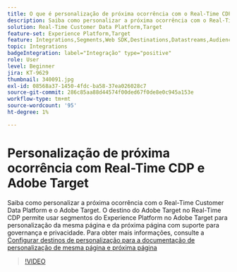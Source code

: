 ```yaml
---
title: O que é personalização de próxima ocorrência com o Real-Time CDP e o Adobe Target?
description: Saiba como personalizar a próxima ocorrência com o Real-Time Customer Data Platform (CDP) e o Adobe Target.
solution: Real-Time Customer Data Platform,Target
feature-set: Experience Platform,Target
feature: Integrations,Segments,Web SDK,Destinations,Datastreams,Audiences,Experience Targeting
topic: Integrations
badgeIntegration: label="Integração" type="positive"
role: User
level: Beginner
jira: KT-9629
thumbnail: 340091.jpg
exl-id: 08568a37-1450-4fdc-ba58-37ea026028c7
source-git-commit: 286c85aa88d44574f00ded67f0de8e0c945a153e
workflow-type: tm+mt
source-wordcount: '95'
ht-degree: 1%

---
```


# Personalização de próxima ocorrência com Real-Time CDP e Adobe Target

Saiba como personalizar a próxima ocorrência com o Real-Time Customer Data Platform e o Adobe Target. O destino do Adobe Target no Real-Time CDP permite usar segmentos do Experience Platform no Adobe Target para personalização da mesma página e da próxima página com suporte para governança e privacidade. Para obter mais informações, consulte a [Configurar destinos de personalização para a documentação de personalização de mesma página e próxima página](https://experienceleague.adobe.com/docs/experience-platform/destinations/ui/activate/configure-personalization-destinations.html)

>[!VIDEO](https://video.tv.adobe.com/v/340091?learn=on&enablevpops)

